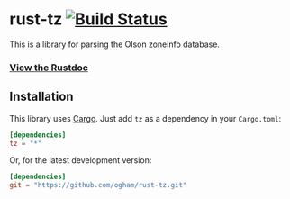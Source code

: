# rust-tz [![Build Status](https://travis-ci.org/ogham/rust-tz.svg?branch=master)](https://travis-ci.org/ogham/rust-tz)

This is a library for parsing the Olson zoneinfo database.

### [View the Rustdoc](http://bsago.me/doc/tz)


## Installation

This library uses [Cargo](http://crates.io). Just add `tz` as a
dependency in your `Cargo.toml`:

```toml
[dependencies]
tz = "*"
```

Or, for the latest development version:

```toml
[dependencies]
git = "https://github.com/ogham/rust-tz.git"
```
